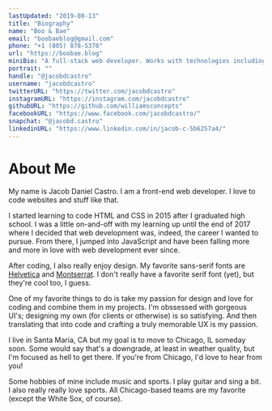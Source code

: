 ```yaml
---
lastUpdated: "2019-08-13"
title: "Biography"
name: "Boo & Bae"
email: "boobaeblog@gmail.com"
phone: "+1 (805) 878-5378"
url: "https://boobae.blog"
miniBio: "A full-stack web developer. Works with technologies including HTML + CSS, JavaScript, React, GraphQL, Node.js, Express, and MongoDB."
portrait: ""
handle: "@jacobdcastro"
username: "jacobdcastro"
twitterURL: "https://twitter.com/jacobdcastro"
instagramURL: "https://instagram.com/jacobdcastro"
githubURL: "https://github.com/williamsconcepts"
facebookURL: "https://www.facebook.com/jacobdcastro/"
snapchat: "@jacobd.castro"
linkedinURL: "https://www.linkedin.com/in/jacob-c-5b6257a4/"
---
```


# About Me

My name is Jacob Daniel Castro. I am a front-end web developer. I love to code websites and stuff like that.

I started learning to code HTML and CSS in 2015 after I graduated high school. I was a little on-and-off with my learning up until the end of 2017 where I decided that web development was, indeed, the career I wanted to pursue. From there, I jumped into JavaScript and have been falling more and more in love with web development ever since.

After coding, I also really enjoy design. My favorite sans-serif
fonts are [Helvetica](https://www.myfonts.com/fonts/linotype/helvetica/) and [Montserrat](https://fonts.google.com/specimen/Montserrat). I don't really have a favorite serif font (yet), but they're cool too, I guess.

One of my favorite things to do is take my passion for design and love for coding and combine them in my projects. I'm obssessed with gorgeous UI's; designing my own (for clients or otherwise) is so satisfying. And then translating that into code and crafting a truly memorable UX is my passion.

I live in Santa Maria, CA but my goal is to move to Chicago, IL someday soon. Some would say that's a downgrade, at least in weather quality, but I'm focused as hell to get there. If you're from Chicago, I'd love to hear from you!

Some hobbies of mine include music and sports. I play guitar and sing a bit. I also really really love sports. All Chicago-based teams are my favorite (except the White Sox, of course).
